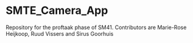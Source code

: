# SMTE_Camera_App
Repository for the proftaak phase of SM41. Contributors are Marie-Rose Heijkoop, Ruud Vissers and Sirus Goorhuis
